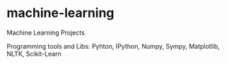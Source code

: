 machine-learning
================

Machine Learning Projects

Programming tools and Libs: Pyhton, IPython, Numpy, Sympy, Matplotlib, NLTK, Scikit-Learn
